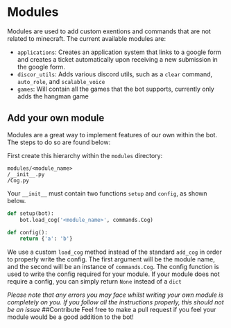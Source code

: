 # Modules
Modules are used to add custom exentions and commands that are not related to minecraft. The current available modules are:

* `applications`: Creates an application system that links to a google form and creates a ticket automatically upon receiving
a new submission in the google form.
* `discor_utils`: Adds various discord utils, such as a `clear` command, `auto_role`, and `scalable_voice`
* `games`: Will contain all the games that the bot supports, currently only adds the hangman game

## Add your own module
Modules are a great way to implement features of our own within the bot. The steps to do so are found below:

First create this hierarchy within the `modules` directory:

```
modules/<module_name>
/__init__.py
/Cog.py
``` 

Your `__init__` must contain two functions `setup` and `config`, as shown below.

```python
def setup(bot):
    bot.load_cog('<module_name>', commands.Cog)

def config():
    return {'a': 'b'}
```

We use a custom `load_cog` method instead of the standard `add_cog` in order to properly write the config. The first argument
will be the module name, and the second will be an instance of `commands.Cog`. The config function is used to write the config
required for your module. If your module does not require a config, you can simply return `None` instead of a `dict`

*Please note that any errors you may face whilst writing your own module is completely on you. If you follow all the instructions
properly, this should not be an issue*
##Contribute
Feel free to make a pull request if you feel your module would be a good addition to the bot!